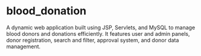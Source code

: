 # blood_donation
A dynamic web application built using JSP, Servlets, and MySQL to manage blood donors and donations efficiently. It features user and admin panels, donor registration, search and filter, approval system, and donor data management.
